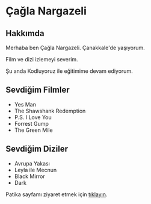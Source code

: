 <!DOCTYPE html>
<html lang="tr">
    <head>
        <meta charset="UTF-8">
        <meta name="site" content="hakkimda">
        <title>Patika ile HTML</title>
        <!-- Head bölümü -->
    </head>
    <body>
<h1>Çağla Nargazeli</h1>
<h2>Hakkımda</h2>
<!--Başlıklar-->
<p>Merhaba ben Çağla Nargazeli. Çanakkale'de yaşıyorum. </p>
 <p>Film ve dizi izlemeyi severim.</p>
 <p> Şu anda Kodluyoruz ile eğitimime devam ediyorum. </p>
 <h2>Sevdiğim Filmler</h2>
<ul> 
   <li>Yes Man</li>
   <li>The Shawshank Redemption</li>
   <li>P.S. I Love You </li>
   <li>Forrest Gump</li>
   <li>The Green Mile</li>
 </ul>
 <h2>Sevdiğim Diziler</h2>
<ul>
   <li>Avrupa Yakası</li>
   <li>Leyla ile Mecnun</li>
   <li>Black Mirror</li>
   <li>Dark</li>
 </ul>
 <!--Sıralı Olmayan Listeler-->
 <p>Patika sayfamı ziyaret etmek için <a href="https://app.patika.dev/vcagla" target="_blank">tıklayın</a>.</p>
     <!-- link kısmı -->
  </body>
</html>